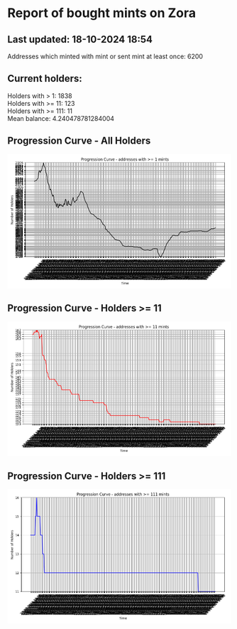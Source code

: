 # Report of bought mints on Zora
## Last updated: 18-10-2024 18:54
Addresses which minted with mint or sent mint at least once: 6200

## Current holders:
Holders with > 1: 1838  
Holders with >= 11: 123  
Holders with >= 111: 11  
Mean balance: 4.240478781284004  

## Progression Curve - All Holders
![addresses with >= 1 mint](progression_curve_all.png)
## Progression Curve - Holders >= 11
![addresses with >= 11 mints](progression_curve_gt_11.png)
## Progression Curve - Holders >= 111
![addresses with >= 111 mints](progression_curve_gt_111.png)
